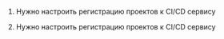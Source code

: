 
1) Нужно настроить регистрацию проектов к CI/CD сервису

2) Нужно настроить регистрацию проектов к CI/CD сервису
